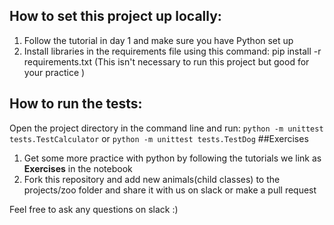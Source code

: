 ## How to set this project up locally:

1. Follow the tutorial in day 1 and make sure you have Python set up
2. Install libraries in the requirements file using this command: pip install -r requirements.txt (This isn't necessary to run this project but good for your practice )

## How to run the tests:
Open the project directory in the command line and run:
`python -m unittest tests.TestCalculator`  or `python -m unittest tests.TestDog`
##Exercises

1. Get some more practice with python by following the tutorials we link as **Exercises** in the notebook 
2. Fork this repository and add new animals(child classes) to the projects/zoo folder and share it with us on slack or make a pull request

Feel free to ask any questions on slack :) 



